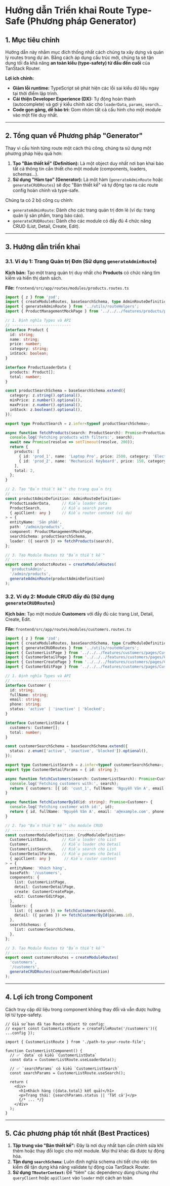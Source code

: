 # Hướng dẫn Triển khai Route Type-Safe (Phương pháp Generator)

## 1. Mục tiêu chính

Hướng dẫn này nhằm mục đích thống nhất cách chúng ta xây dựng và quản lý routes trong dự án. Bằng cách áp dụng cấu trúc mới, chúng ta sẽ tận dụng tối đa khả năng **an toàn kiểu (type-safety) từ đầu đến cuối** của TanStack Router.

**Lợi ích chính:**

*   **Giảm lỗi runtime:** TypeScript sẽ phát hiện các lỗi sai kiểu dữ liệu ngay tại thời điểm lập trình.
*   **Cải thiện Developer Experience (DX):** Tự động hoàn thành (autocomplete) và gợi ý kiểu chính xác cho `loaderData`, `params`, `search`...
*   **Code gọn gàng, dễ bảo trì:** Gom nhóm tất cả cấu hình cho một module vào một file duy nhất.

---

## 2. Tổng quan về Phương pháp "Generator"

Thay vì cấu hình từng route một cách thủ công, chúng ta sử dụng một phương pháp hiệu quả hơn:

1.  **Tạo "Bản thiết kế" (Definition):** Là một object duy nhất nơi bạn khai báo tất cả thông tin cần thiết cho một module (components, loaders, schemas...).
2.  **Sử dụng "Hàm tạo" (Generator):** Là một hàm (`generateAdminRoute` hoặc `generateCRUDRoutes`) sẽ đọc "Bản thiết kế" và tự động tạo ra các route config hoàn chỉnh và type-safe.

Chúng ta có 2 bộ công cụ chính:

*   `generateAdminRoute`: Dành cho các trang quản trị đơn lẻ (ví dụ: trang quản lý sản phẩm, trang báo cáo).
*   `generateCRUDRoutes`: Dành cho các module có đầy đủ 4 chức năng CRUD (List, Detail, Create, Edit).

---

## 3. Hướng dẫn triển khai

### 3.1. Ví dụ 1: Trang Quản trị Đơn (Sử dụng `generateAdminRoute`)

**Kịch bản:** Tạo một trang quản trị duy nhất cho **Products** có chức năng tìm kiếm và hiển thị danh sách.

**File:** `frontend/src/app/routes/modules/products.routes.ts`

```typescript
import { z } from 'zod';
import { createModuleRoutes, baseSearchSchema, type AdminRouteDefinition } from '../type/types';
import { generateAdminRoute } from '../utils/routeHelpers';
import { ProductManagementMockPage } from '../../../features/products/pages/ProductManagementMockPage';

// 1. Định nghĩa Types và API
// --------------------------
interface Product {
  id: string;
  name: string;
  price: number;
  category: string;
  inStock: boolean;
}

interface ProductLoaderData {
  products: Product[];
  total: number;
}

const productSearchSchema = baseSearchSchema.extend({
  category: z.string().optional(),
  minPrice: z.number().optional(),
  maxPrice: z.number().optional(),
  inStock: z.boolean().optional(),
});

export type ProductSearch = z.infer<typeof productSearchSchema>;

async function fetchProducts(search: ProductSearch): Promise<ProductLoaderData> {
  console.log('Fetching products with filters:', search);
  await new Promise(resolve => setTimeout(resolve, 200));
  return {
    products: [
      { id: 'prod_1', name: 'Laptop Pro', price: 2500, category: 'Electronics', inStock: true },
      { id: 'prod_2', name: 'Mechanical Keyboard', price: 150, category: 'Accessories', inStock: false },
    ],
    total: 2,
  };
}

// 2. Tạo "Bản thiết kế" cho trang quản trị
// ----------------------------------------
const productAdminDefinition: AdminRouteDefinition<
  ProductLoaderData,     // Kiểu loader data
  ProductSearch,         // Kiểu search params
  { apiClient: any }     // Kiểu router context (ví dụ)
> = {
  entityName: 'Sản phẩm',
  path: '/admin/products',
  component: ProductManagementMockPage,
  searchSchema: productSearchSchema,
  loader: ({ search }) => fetchProducts(search),
};

// 3. Tạo Module Routes từ "Bản thiết kế"
// ----------------------------------------
export const productsRoutes = createModuleRoutes(
  'productsAdmin',
  '/admin/products',
  generateAdminRoute(productAdminDefinition)
);
```

### 3.2. Ví dụ 2: Module CRUD đầy đủ (Sử dụng `generateCRUDRoutes`)

**Kịch bản:** Tạo một module **Customers** với đầy đủ các trang List, Detail, Create, Edit.

**File:** `frontend/src/app/routes/modules/customers.routes.ts`

```typescript
import { z } from 'zod';
import { createModuleRoutes, baseSearchSchema, type CrudModuleDefinition } from '../type/types';
import { generateCRUDRoutes } from '../utils/routeHelpers';
import { CustomerListPage } from '../../../features/customers/pages/CustomerListPage';
import { CustomerDetailPage } from '../../../features/customers/pages/CustomerDetailPage';
import { CustomerCreatePage } from '../../../features/customers/pages/CustomerCreatePage';
import { CustomerEditPage } from '../../../features/customers/pages/CustomerEditPage';

// 1. Định nghĩa Types và API
// --------------------------
interface Customer {
  id: string;
  fullName: string;
  email: string;
  phone: string;
  status: 'active' | 'inactive' | 'blocked';
}

interface CustomerListData {
  customers: Customer[];
  total: number;
}

const customerSearchSchema = baseSearchSchema.extend({
  status: z.enum(['active', 'inactive', 'blocked']).optional(),
});

export type CustomerListSearch = z.infer<typeof customerSearchSchema>;
export type CustomerDetailParams = { id: string };

async function fetchCustomers(search: CustomerListSearch): Promise<CustomerListData> {
  console.log('Fetching customers with:', search);
  return { customers: [{ id: 'cust_1', fullName: 'Nguyễn Văn A', email: 'a@example.com', phone: '0909123456', status: 'active' }], total: 1 };
}

async function fetchCustomerById(id: string): Promise<Customer> {
  console.log('Fetching customer with id:', id);
  return { id, fullName: 'Nguyễn Văn A', email: 'a@example.com', phone: '0909123456', status: 'active' };
}

// 2. Tạo "Bản thiết kế" cho module CRUD
// ----------------------------------------
const customerModuleDefinition: CrudModuleDefinition<
  CustomerListData,      // Kiểu loader cho List
  Customer,              // Kiểu loader cho Detail
  CustomerListSearch,    // Kiểu search cho List
  CustomerDetailParams,  // Kiểu params cho Detail
  { apiClient: any }      // Kiểu router context
> = {
  entityName: 'Khách hàng',
  basePath: '/customers',
  components: {
    list: CustomerListPage,
    detail: CustomerDetailPage,
    create: CustomerCreatePage,
    edit: CustomerEditPage,
  },
  loaders: {
    list: ({ search }) => fetchCustomers(search),
    detail: ({ params }) => fetchCustomerById(params.id),
  },
  searchSchemas: {
    list: customerSearchSchema,
  },
};

// 3. Tạo Module Routes từ "Bản thiết kế"
// ----------------------------------------
export const customersRoutes = createModuleRoutes(
  'customers',
  '/customers',
  generateCRUDRoutes(customerModuleDefinition)
);
```

---

## 4. Lợi ích trong Component

Cách truy cập dữ liệu trong component không thay đổi và vẫn được hưởng lợi từ type-safety.

```tsx
// Giả sử bạn đã tạo Route object từ config:
// export const CustomerListRoute = createFileRoute('/customers')({ ...config });

import { CustomerListRoute } from './path-to-your-route-file';

function CustomerListComponent() {
  // ✅ `data` có kiểu `CustomerListData`
  const data = CustomerListRoute.useLoaderData();

  // ✅ `searchParams` có kiểu `CustomerListSearch`
  const searchParams = CustomerListRoute.useSearch();

  return (
    <div>
      <h1>Khách hàng ({data.total} kết quả)</h1>
      <p>Trạng thái: {searchParams.status || 'Tất cả'}</p>
      {/* ... */}
    </div>
  );
}
```

---

## 5. Các phương pháp tốt nhất (Best Practices)

1.  **Tập trung vào "Bản thiết kế":** Đây là nơi duy nhất bạn cần chỉnh sửa khi thêm hoặc thay đổi logic cho một module. Mọi thứ khác đã được tự động hóa.
2.  **Tận dụng `searchSchema`:** Luôn định nghĩa schema chi tiết cho việc tìm kiếm để tận dụng khả năng validate tự động của TanStack Router.
3.  **Sử dụng `TRouterContext`:** Để "tiêm" các dependency dùng chung như `queryClient` hoặc `apiClient` vào `loader` một cách an toàn.
